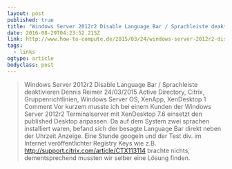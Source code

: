 ```yaml
---
layout: post 
published: true 
title: "Windows Server 2012r2 Disable Language Bar / Sprachleiste deaktivieren – How-To-Compute" 
date: 2016-08-29T04:23:52.215Z 
link: http://www.how-to-compute.de/2015/03/24/windows-server-2012r2-disable-language-bar-sprachleiste-deaktivieren/ 
tags:
  - links
ogtype: article 
bodyclass: post 
---
```


> Windows Server 2012r2 Disable Language Bar / Sprachleiste deaktivieren
Dennis Reimer 24/03/2015 Active Directory, Citrix, Gruppenrichtlinien, Windows Server OS, XenApp, XenDesktop 1 Comment
Vor kurzem musste ich bei einem Kunden der Windows Server 2012r2 Terminalserver mit XenDesktop 7.6 einsetzt den published Desktop anpassen. Da auf dem System zwei sprachen installiert waren, befand sich der besagte Language Bar direkt neben der Uhrzeit Anzeige. Eine Stunde googeln und der Test div. im Internet veröffentlichter Registry Keys wie z.B. http://support.citrix.com/article/CTX113114 brachte nichts, dementsprechend mussten wir selber eine Lösung finden.